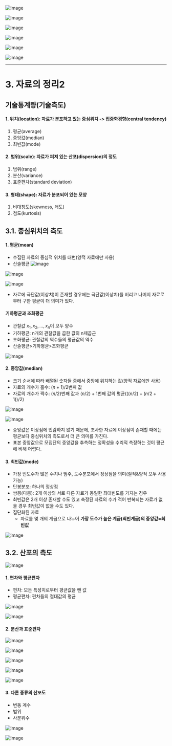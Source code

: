 ![image](https://github.com/user-attachments/assets/faceaa69-7037-4959-a8d6-dc474785ea28)

![image](https://github.com/user-attachments/assets/fff3f4db-bc4c-4fa7-9426-c802a4a61366)

![image](https://github.com/user-attachments/assets/69ae617c-9880-4371-a56e-ded9d0cfbd44)

![image](https://github.com/user-attachments/assets/a700d196-84e2-403f-af94-cd62cb9c009e)

![image](https://github.com/user-attachments/assets/c2d6aa2d-91e7-4c10-a2ec-f1742572e6d9)

![image](https://github.com/user-attachments/assets/bf19d1f2-4c57-46ab-8464-00f2c99be7a4)

---

# 3. 자료의 정리2
## 기술통계량(기술측도)
#### 1. 위치(location): 자료가 분포하고 있는 중심위치 -> 집중화경향(central tendency)
1. 평균(average)
2. 중앙값(median)
3. 최빈값(mode)

#### 2. 범위(scale): 자료가 퍼져 있는 산포(dispersion)의 정도
1. 범위(range)
2. 분산(variance)
3. 표준편차(standard deviation)

#### 3. 형태(shape): 자료가 분포되어 있는 모양
1. 비대칭도(skewness, 왜도)
2. 첨도(kurtosis)

## 3.1. 중심위치의 측도
#### 1. 평균(mean)
* 수집된 자료의 중심적 위치를 대변(양적 자료에만 사용)
* 산술평균
![image](https://github.com/user-attachments/assets/571a9e47-5856-49c9-9bb4-008df7f95884)

![image](https://github.com/user-attachments/assets/ad7c22ed-d588-46b1-a08f-9b69b5e0d671)

![image](https://github.com/user-attachments/assets/9de99c86-9c01-4c00-9db4-b98390ad6af3)

* 자료에 극단값(이상치)이 존재할 경우에는 극단값(이상치)를 버리고 나머지 자료로부터 구한 평균이 더 의미가 있다.

#### 기하평균과 조화평균
* 관찰값 $x_1, x_2, ..., x_n$이 모두 양수
* 기하평균: n개의 관찰값을 곱한 값의 n제곱근
* 조화평균: 관찰값의 역수들의 평균값의 역수
* 산술평균>기하평균>조화평균

![image](https://github.com/user-attachments/assets/23038620-9a06-4117-b1fe-5064c2550375)


#### 2. 중앙값(median)
* 크기 순서에 따라 배열된 숫자들 중에서 중앙에 위치하는 값(양적 자료에만 사용)
* 자료의 개수가 홀수: $(n+1)/2$번째 값
* 자료의 개수가 짝수: $(n/2)$번째 값과 $(n/2)+1$번째 값의 평균($((n/2)+(n/2+1))/2$)

![image](https://github.com/user-attachments/assets/394a62b7-f7f8-4369-a163-3acd26d18e71)

![image](https://github.com/user-attachments/assets/251cdc51-ff82-4d4d-be08-bbdbeb09f26b)

* 중앙값은 이상점에 민감하지 않기 때문에, 조사한 자료에 이상점이 존재할 때에는 평균보다 중심위치의 측도로서 더 큰 의미를 가진다.
* 표본 중앙값으로 모집단의 중앙값을 추측하는 정확성을 수리적 측정하는 것이 평균에 비해 어렵다.

#### 3. 최빈값(mode)
* 가장 빈도수가 많은 수치나 범주, 도수분포에서 정상점을 의미(질적&양적 모두 사용 가능)
* 단봉분포: 하나의 정상점
* 쌍봉(다봉): 2개 이상의 서로 다른 자료가 동일한 최대빈도를 가지는 경우
* 최빈값은 2개 이상 존재할 수도 있고 측정된 자료의 수가 적어 반복되는 자료가 없을 경우 최빈값이 없을 수도 있다.
* 집단화된 자료
  * 자료를 몇 개의 계급으로 나누어 **가장 도수가 높은 계급(최빈계급)의 중앙값=최빈값**
 
![image](https://github.com/user-attachments/assets/dee83d46-b109-452a-a6ce-3861c994c544)

## 3.2. 산포의 측도
![image](https://github.com/user-attachments/assets/695b19e4-0bff-4d32-a2ef-a4b8c7329270)

#### 1. 편차와 평균편차
* 편차: 모든 특성치로부터 평균값을 뺀 값
* 평균편차: 편차들의 절대값의 평균

![image](https://github.com/user-attachments/assets/f36ab8a6-031e-4538-818c-cb0774ca73d2)

![image](https://github.com/user-attachments/assets/86994848-975a-4ae8-a407-a942e54ba608)

#### 2. 분산과 표준편차
![image](https://github.com/user-attachments/assets/34eac8af-565d-41c1-ae72-10286c808986)

![image](https://github.com/user-attachments/assets/971e25ea-6455-4cbf-953d-96b068184ad2)

![image](https://github.com/user-attachments/assets/cd688a8a-0f53-4d29-a70c-623e182ea0fa)

![image](https://github.com/user-attachments/assets/ce1ba563-5190-468d-affb-f1751a299330)

![image](https://github.com/user-attachments/assets/cfff9fb2-6790-4b0a-80f7-eab735af864f)

#### 3. 다른 종류의 산포도
* 변동 계수
* 범위
* 사분위수

![image](https://github.com/user-attachments/assets/0eb5a2f5-3a82-4db6-8fd3-1f749745b642)

![image](https://github.com/user-attachments/assets/966c0b44-efd2-4769-a955-b730212ce3e5)

